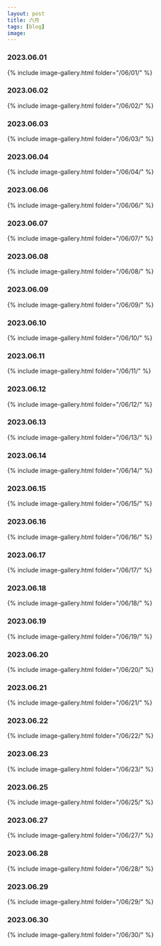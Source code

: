 ```yaml
---
layout: post
title: 六月
tags: [blog]
image: 
---
```


### 2023.06.01

{% include image-gallery.html folder="/06/01/" %}

### 2023.06.02

{% include image-gallery.html folder="/06/02/" %}

### 2023.06.03

{% include image-gallery.html folder="/06/03/" %}

### 2023.06.04

{% include image-gallery.html folder="/06/04/" %}

### 2023.06.06

{% include image-gallery.html folder="/06/06/" %}

### 2023.06.07

{% include image-gallery.html folder="/06/07/" %}

### 2023.06.08

{% include image-gallery.html folder="/06/08/" %}

### 2023.06.09

{% include image-gallery.html folder="/06/09/" %}

### 2023.06.10

{% include image-gallery.html folder="/06/10/" %}

### 2023.06.11

{% include image-gallery.html folder="/06/11/" %}

### 2023.06.12

{% include image-gallery.html folder="/06/12/" %}

### 2023.06.13

{% include image-gallery.html folder="/06/13/" %}

### 2023.06.14

{% include image-gallery.html folder="/06/14/" %}

### 2023.06.15

{% include image-gallery.html folder="/06/15/" %}

### 2023.06.16

{% include image-gallery.html folder="/06/16/" %}

### 2023.06.17

{% include image-gallery.html folder="/06/17/" %}

### 2023.06.18

{% include image-gallery.html folder="/06/18/" %}

### 2023.06.19

{% include image-gallery.html folder="/06/19/" %}

### 2023.06.20

{% include image-gallery.html folder="/06/20/" %}

### 2023.06.21

{% include image-gallery.html folder="/06/21/" %}

### 2023.06.22

{% include image-gallery.html folder="/06/22/" %}

### 2023.06.23

{% include image-gallery.html folder="/06/23/" %}

### 2023.06.25

{% include image-gallery.html folder="/06/25/" %}

### 2023.06.27

{% include image-gallery.html folder="/06/27/" %}

### 2023.06.28

{% include image-gallery.html folder="/06/28/" %}

### 2023.06.29

{% include image-gallery.html folder="/06/29/" %}

### 2023.06.30

{% include image-gallery.html folder="/06/30/" %}